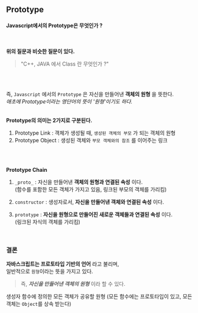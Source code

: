 ## Prototype
#### Javascript에서의 Prototype은 무엇인가 ?
<br/>

**위의 질문과 비슷한 질문이 있다.**
> "C++, JAVA 에서 Class 란 무엇인가 ?"
<br/>
<br/>

즉, ``Javascript`` 에서의 ``Prototype`` 은 자신을 만들어낸 **객체의 원형** 을 뜻한다.<br/>
_애초에 Prototype이라는 영단어의 뜻이 '원형'이기도 하다._
<br/>
<br/>

**Prototype의 의미는 2가지로 구분된다.**
1. Prototype Link : 객체가 생성될 때, ``생성된 객체의 부모`` 가 되는 객체의 원형
2. Prototype Object : 생성된 객체와 ``부모 객체와의 참조`` 를 이어주는 링크
<br/>
<br/>

**Prototype Chain**

1. ``_proto_`` : 자신을 만들어낸 **객체의 원형과 연결된 속성** 이다.<br/>
(함수를 포함한 모든 객체가 가지고 있음, 링크된 부모의 객체를 가리킴)

2. ``constructor`` : 생성자로서, **자신을 만들어낸 객체와 연결된 속성** 이다.

3. ``prototype`` : **자신을 원형으로 만들어진 새로운 객체들과 연결된 속성** 이다.<br/>
(링크된 자식의 객체를 가리킴)
<br/>

### 결론
**자바스크립트는 프로토타입 기반의 언어** 라고 불리며, <br/>일반적으로 ``원형``이라는 뜻을 가지고 있다. <br/>
> 즉, ***자신을 만들어낸 객체의 원형*** 이라 할 수 있다.<br/>

생성자 함수에 정의한 모든 객체가 공유할 원형 (모든 함수에는 프로토타입이 있고, 모든 객체는 ``Object``를 상속 받는다)